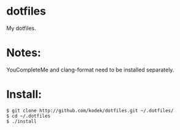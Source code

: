 # dotfiles
My dotfiles.
# Notes:
YouCompleteMe and clang-format need to be installed separately.

# Install:
```
$ git clone http://github.com/kodek/dotfiles.git ~/.dotfiles/
$ cd ~/.dotfiles
$ ./install
```
